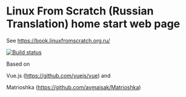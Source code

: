 # Linux From Scratch (Russian Translation) home start web page

See https://book.linuxfromscratch.org.ru/

[![Build status](https://ci.appveyor.com/api/projects/status/cdoxuvmvnmfd4dif?svg=true)](https://ci.appveyor.com/project/avmaisak/lfs-book-home)


Based on

Vue.js (https://github.com/vuejs/vue) and

Matrioshka (https://github.com/avmaisak/Matrioshka)
